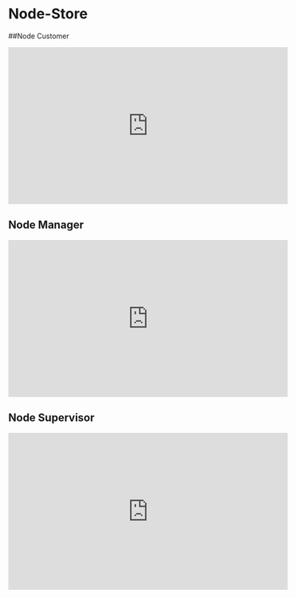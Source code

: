 # Node-Store

##Node Customer


<iframe width="560" height="315" src="https://www.youtube.com/embed/SGlRVrweDLM" frameborder="0" allow="accelerometer; autoplay; encrypted-media; gyroscope; picture-in-picture" allowfullscreen></iframe>


## Node Manager

<iframe width="560" height="315" src="https://www.youtube.com/embed/FDbAfxfaDrU?rel=0&amp;showinfo=0" frameborder="0" allow="accelerometer; autoplay; encrypted-media; gyroscope; picture-in-picture" allowfullscreen></iframe>


## Node Supervisor

<iframe width="560" height="315" src="https://www.youtube.com/embed/T91Kk5ALVm8?rel=0&amp;showinfo=0" frameborder="0" allow="accelerometer; autoplay; encrypted-media; gyroscope; picture-in-picture" allowfullscreen></iframe>